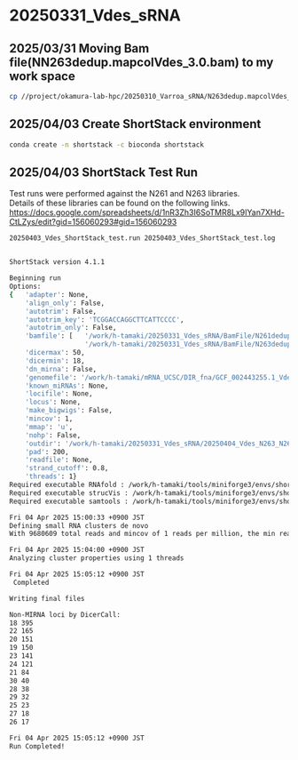 # 20250331_Vdes_sRNA
## 2025/03/31 Moving Bam file(NN263dedup.mapcolVdes_3.0.bam) to my work space
```bash
cp //project/okamura-lab-hpc/20250310_Varroa_sRNA/N263dedup.mapcolVdes_3.0.bam //work/h-tamaki/20250331_Vdes_sRNA
```

## 2025/04/03 Create ShortStack environment
```bash
conda create -n shortstack -c bioconda shortstack
```

## 2025/04/03 ShortStack Test Run  
Test runs were performed against the N261 and N263 libraries.  
Details of these libraries can be found on the following links.  
https://docs.google.com/spreadsheets/d/1nR3Zh3I6SoTMR8Lx9IYan7XHd-CtLZys/edit?gid=156060293#gid=156060293

```bash
20250403_Vdes_ShortStack_test.run 20250403_Vdes_ShortStack_test.log


ShortStack version 4.1.1

Beginning run
Options:
{   'adapter': None,
    'align_only': False,
    'autotrim': False,
    'autotrim_key': 'TCGGACCAGGCTTCATTCCCC',
    'autotrim_only': False,
    'bamfile': [   '/work/h-tamaki/20250331_Vdes_sRNA/BamFile/N261dedup.mapcolVdes_3.0.bam',
                   '/work/h-tamaki/20250331_Vdes_sRNA/BamFile/N263dedup.mapcolVdes_3.0.bam'],
    'dicermax': 50,
    'dicermin': 18,
    'dn_mirna': False,
    'genomefile': '/work/h-tamaki/mRNA_UCSC/DIR_fna/GCF_002443255.1_Vdes_3.0_genomic.fa',
    'known_miRNAs': None,
    'locifile': None,
    'locus': None,
    'make_bigwigs': False,
    'mincov': 1,
    'mmap': 'u',
    'nohp': False,
    'outdir': '/work/h-tamaki/20250331_Vdes_sRNA/20250404_Vdes_N263_N261Test',
    'pad': 200,
    'readfile': None,
    'strand_cutoff': 0.8,
    'threads': 1}
Required executable RNAfold : /work/h-tamaki/tools/miniforge3/envs/shortstack/bin/RNAfold
Required executable strucVis : /work/h-tamaki/tools/miniforge3/envs/shortstack/bin/strucVis
Required executable samtools : /work/h-tamaki/tools/miniforge3/envs/shortstack/bin/samtools

Fri 04 Apr 2025 15:00:33 +0900 JST
Defining small RNA clusters de novo
With 9680609 total reads and mincov of 1 reads per million, the min read depth is 10

Fri 04 Apr 2025 15:04:00 +0900 JST
Analyzing cluster properties using 1 threads

Fri 04 Apr 2025 15:05:12 +0900 JST
 Completed

Writing final files

Non-MIRNA loci by DicerCall:
18 395
22 165
20 151
19 150
23 141
24 121
21 84
30 40
28 38
29 32
25 23
27 18
26 17

Fri 04 Apr 2025 15:05:12 +0900 JST
Run Completed!

```

